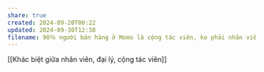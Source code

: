 ```yaml
---
share: true
created: 2024-09-20T00:22
updated: 2024-09-30T12:38
filename: 90％ người bán hàng ở Momo là cộng tác viên, ko phải nhân viên
---
```

[[Khác biệt giữa nhân viên, đại lý, cộng tác viên]]
